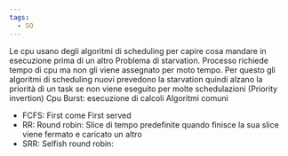 ```yaml
---
tags:
  - SO
---
```

Le cpu usano degli algoritmi di scheduling per capire cosa mandare in esecuzione prima di un altro
Problema di starvation. Processo richiede tempo di cpu ma non gli viene assegnato per moto tempo. Per questo gli algoritmi di scheduling nuovi prevedono la starvation quindi alzano la priorità di un task se non viene eseguito per molte schedulazioni (Priority invertion)
Cpu Burst: esecuzione di calcoli
Algoritmi comuni
- FCFS: First come First served
- RR: Round robin: Slice di tempo predefinite quando finisce la sua slice viene fermato e caricato un altro
- SRR: Selfish round robin: 
